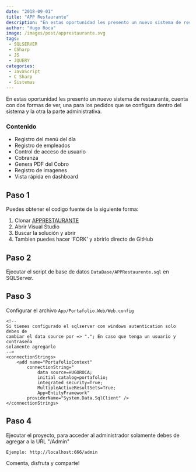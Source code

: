 ```yaml
---
date: "2018-09-01"
title: "APP Restaurante"
description: "En estas oportunidad les presento un nuevo sistema de restaurante, cuenta con dos formas de ver, una para los pedidos que se configura dentro del sistema y la otra la parte administrativa."
author: "Hugo Roca"
image: /images/post/apprestaurante.svg
tags:
 - SQLSERVER
 - CSharp
 - JS
 - JQUERY
categories:
 - JavaScript
 - C Sharp
 - Sistemas
---
```


En estas oportunidad les presento un nuevo sistema de restaurante, cuenta con dos formas de ver, una para los pedidos que se configura dentro del sistema y la otra la parte administrativa.

### Contenido
- Registro del menú del día 
- Registro de empleados 
- Control de acceso de usuario 
- Cobranza 
- Genera PDF del Cobro 
- Registro de imagenes 
- Vista rápida en dashboard 

## Paso 1
Puedes obtener el codigo fuente de la siguiente forma:

1. Clonar [APPRESTAURANTE](https://github.com/PORTAFOLIO-PROYECTOS/APPRESTAURANTE)
2. Abrir Visual Studio
3. Buscar la solución y abrir
4. Tambien puedes hacer 'FORK' y abrirlo directo de GitHub

## Paso 2
Ejecutar el script de base de datos ```DataBase/APPRestaurente.sql``` en SQLServer.

## Paso 3
Configurar el archivo ```App/Portafolio.Web/Web.config```
```
<!-- 
Si tienes configurado el sqlserver con windows autentication solo debes de 
cambiar el data source por => "."; En caso que tenga un usuario y contraseña 
solamente agregarlo
-->
<connectionStrings>
    <add name="PortafolioContext" 
        connectionString="
            data source=HUGOROCA;
            initial catalog=portafolio;
            integrated security=True;
            MultipleActiveResultSets=True;
            App=EntityFramework" 
        providerName="System.Data.SqlClient" />
</connectionStrings>
```

## Paso 4
Ejecutar el proyecto, para acceder al administrador solamente debes de agregar a la URL "/Admin"

```
Ejemplo: http://localhost:666/admin
```

Comenta, disfruta y comparte! 
